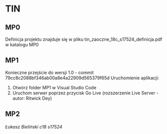 # TIN
## MP0
Definicja projektu znajduje się w pliku tin_zaoczne_18c_s17524_definicja.pdf w katalogu MP0
## MP1
Konieczne przejście do wersji 1.0 - commit 79cc8c2088bf346ab00a8e4a22909d565379f65d
Uruchomienie aplikacji:
1. Otwórz folder MP1 w Visual Studio Code
2. Uruchom serwer poprzez przycisk Go Live (rozszerzenie Live Server - autor: Ritwick Dey)
## MP2

###### Łukasz Bieliński c18 s17524
